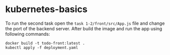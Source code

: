 # kubernetes-basics

To run the second task open the `task 1-2/front/src/App.js` file and change the port of the backend server.
After build the image and run the app using following commands:
```
docker build -t todo-front:latest .
kubectl apply -f deployment.yaml

```
